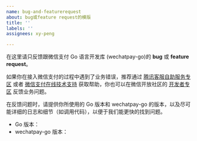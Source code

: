 ```yaml
---
name: bug-and-featurerequest
about: bug或feature request的模版
title: ''
labels: ''
assignees: xy-peng

---
```


在这里请只反馈跟微信支付 Go 语言开发库 (wechatpay-go)的 **bug** 或 **feature request**。

如果你在接入微信支付的过程中遇到了业务错误，推荐通过 [腾讯客服自助服务专区](https://kf.qq.com/product/wechatpaymentmerchant.html) 或者 [微信支付在线技术支持](https://support.pay.weixin.qq.com/online-service) 获取帮助，你也可以在微信开放社区的 [开发者专区](https://developers.weixin.qq.com/community/pay) 反馈业务问题。

在反馈问题时，请提供你所使用的 Go 版本和 wechatpay-go 的版本，以及尽可能详细的日志和细节（如调用代码），以便于我们能更快的找到问题。

+ Go 版本：
+ wechatpay-go 版本：
